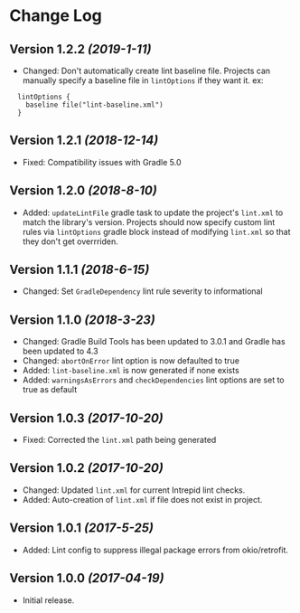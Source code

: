 Change Log
==========

Version 1.2.2 *(2019-1-11)*
----------------------------
* Changed: Don't automatically create lint baseline file. Projects can manually specify a baseline file in `lintOptions` if they want it. ex: 
```
  lintOptions {
    baseline file("lint-baseline.xml")
  }
```

Version 1.2.1 *(2018-12-14)*
----------------------------
*  Fixed: Compatibility issues with Gradle 5.0

Version 1.2.0 *(2018-8-10)*
----------------------------
*  Added: `updateLintFile` gradle task to update the project's `lint.xml` to match the library's version. Projects should now specify custom lint rules via `lintOptions` gradle block instead of modifying `lint.xml` so that they don't get overrriden.

Version 1.1.1 *(2018-6-15)*
----------------------------
* Changed: Set `GradleDependency` lint rule severity to informational

Version 1.1.0 *(2018-3-23)*
----------------------------
* Changed: Gradle Build Tools has been updated to 3.0.1 and Gradle has been updated to 4.3
* Changed: `abortOnError` lint option is now defaulted to true
* Added: `lint-baseline.xml` is now generated if none exists
* Added: `warningsAsErrors` and `checkDependencies` lint options are set to true as default

Version 1.0.3 *(2017-10-20)*
----------------------------
* Fixed: Corrected the `lint.xml` path being generated

Version 1.0.2 *(2017-10-20)*
----------------------------
* Changed: Updated `lint.xml` for current Intrepid lint checks.
* Added: Auto-creation of `lint.xml` if file does not exist in project.

Version 1.0.1 *(2017-5-25)*
----------------------------
* Added: Lint config to suppress illegal package errors from okio/retrofit.

Version 1.0.0 *(2017-04-19)*
----------------------------
* Initial release.
